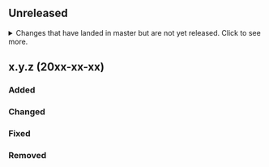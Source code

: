 ## Unreleased

<details>
  <summary>
    Changes that have landed in master but are not yet released.
    Click to see more.
  </summary>
  <div>

## x.y.z (20xx-xx-xx)


### Added

- xxxx
- xxxx


### Changed

- xxxx
- xxxx


### Fixed

- xxxx
- xxxx


### Removed

- xxxx
- xxxx


  </div>
</details>


## x.y.z (20xx-xx-xx)

### Added


### Changed


### Fixed


### Removed
